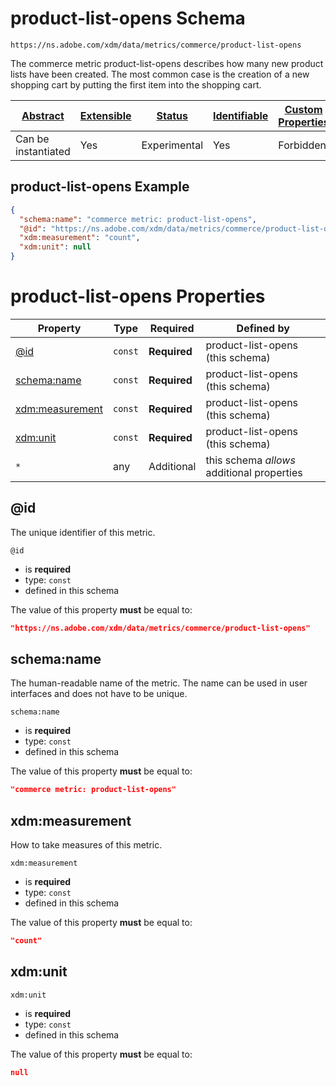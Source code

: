 
# product-list-opens Schema

```
https://ns.adobe.com/xdm/data/metrics/commerce/product-list-opens
```

The commerce metric product-list-opens describes how many new product lists have been created. The most common case is the creation of a new shopping cart by putting the first item into the shopping cart.

| [Abstract](../../abstract.md) | [Extensible](../../extensions.md) | [Status](../../status.md) | [Identifiable](../../id.md) | [Custom Properties](../../extensions.md) | [Additional Properties](../../extensions.md) | Defined In |
|-------------------------------|-----------------------------------|---------------------------|-----------------------------|------------------------------------------|----------------------------------------------|------------|
| Can be instantiated | Yes | Experimental | Yes | Forbidden | Permitted | [data/product-list-opens.schema.json](data/product-list-opens.schema.json) |

## product-list-opens Example
```json
{
  "schema:name": "commerce metric: product-list-opens",
  "@id": "https://ns.adobe.com/xdm/data/metrics/commerce/product-list-opens",
  "xdm:measurement": "count",
  "xdm:unit": null
}
```

# product-list-opens Properties

| Property | Type | Required | Defined by |
|----------|------|----------|------------|
| [@id](#@id) | `const` | **Required** | product-list-opens (this schema) |
| [schema:name](#schemaname) | `const` | **Required** | product-list-opens (this schema) |
| [xdm:measurement](#xdmmeasurement) | `const` | **Required** | product-list-opens (this schema) |
| [xdm:unit](#xdmunit) | `const` | **Required** | product-list-opens (this schema) |
| `*` | any | Additional | this schema *allows* additional properties |

## @id

The unique identifier of this metric.

`@id`
* is **required**
* type: `const`
* defined in this schema

The value of this property **must** be equal to:

```json
"https://ns.adobe.com/xdm/data/metrics/commerce/product-list-opens"
```





## schema:name

The human-readable name of the metric. The name can be used in user interfaces and does not have to be unique.

`schema:name`
* is **required**
* type: `const`
* defined in this schema

The value of this property **must** be equal to:

```json
"commerce metric: product-list-opens"
```





## xdm:measurement

How to take measures of this metric.

`xdm:measurement`
* is **required**
* type: `const`
* defined in this schema

The value of this property **must** be equal to:

```json
"count"
```





## xdm:unit


`xdm:unit`
* is **required**
* type: `const`
* defined in this schema

The value of this property **must** be equal to:

```json
null
```




